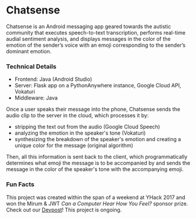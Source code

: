 # Chatsense
Chatsense is an Android messaging app geared towards the autistic community
that executes speech-to-text transcription, performs real-time audial sentiment
analysis, and displays messages in the color of the emotion of the sender’s
voice with an emoji corresponding to the sender’s dominant emotion.

### Technical Details
- Frontend: Java (Android Studio)
- Server: Flask app on a PythonAnywhere instance, Google Cloud API, Vokaturi
- Middleware: Java

Once a user speaks their message into the phone, Chatsense sends the audio clip
to the server in the cloud, which processes it by:

- stripping the text out from the audio (Google Cloud Speech)
- analyzing the emotion in the speaker's tone (Vokaturi)
- synthesizing the breakdown of the speaker's emotion and creating a unique
color for the message (original algorithm)

Then, all this information is sent back to the client, which programmatically
determines what emoji the message is to be accompanied by and sends the message
in the color of the speaker's tone with the accompanying emoji.

### Fun Facts
This project was created within the span of a weekend at YHack 2017 and won the
Mirum & JWT _Can a Computer Hear How You Feel?_ sponsor prize. Check out our
[Devpost](https://devpost.com/software/chatsense)! This project is ongoing.
